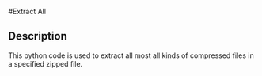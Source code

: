 #Extract All

## Description
	
This python code is used to extract all most all kinds of compressed files in a specified zipped file.
